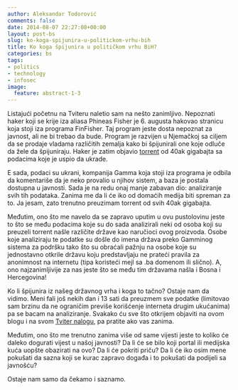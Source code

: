```yaml
---
author: Aleksandar Todorović
comments: false
date: 2014-08-07 22:27:08+00:00
layout: post-bs
slug: ko-koga-spijunira-u-politickom-vrhu-bih
title: Ko koga špijunira u političkom vrhu BiH?
categories: bs
tags:
- politics
- technology
- infosec
image:
  feature: abstract-1-3
---
```


Listajući početnu na Tviteru naletio sam na nešto zanimljivo. Nepoznati haker koji se krije iza aliasa Phineas Fisher je 6. augusta hakovao stranicu koja stoji iza programa FinFisher. Taj program jeste dosta nepoznat za javnost, ali ne bi trebao da bude. Program je razvijen u Njemačkoj sa ciljem da se prodaje vladama različitih zemalja kako bi špijunirali one koje odluče da žele da špijuniraju. Haker je zatim objavio [torrent](https://netzpolitik.org/wp-upload/finfisher.torrent) od 40ak gigabajta sa podacima koje je uspio da ukrade.

E sada, podaci su ukrani, kompanija Gamma koja stoji iza programa je odbila da komentariše da je neko provalio u njihov sistem, a baza je postala dostupna u javnosti. Sada je na redu onaj manje zabavan dio: analiziranje svih tih podataka. Zanima me da li će iko od domaćih medija biti spreman za to. Ja jesam, zato trenutno preuzimam torrent od svih 40ak gigabajta.

Međutim, ono što me navelo da se zapravo uputim u ovu pustolovinu jeste to što se među podacima koje su do sada analizirali neki od osoba koji su preuzeli torrent našle različite države kao naručioci ovog proizvoda. Osobe koje analiziraju te podatke su došle do imena država preko Gamminog sistema za podršku tako što su obraćali pažnju na osobe koje su jednostavno otkrile državu koju predstavljaju ne prateći pravila za anonimnost na internetu (tipa koristeći mejl sa .ba domenom ili slično). A, ono najzanimljivije za nas jeste što se među tim državama našla i Bosna i Hercegovina!

Ko li špijunira iz našeg državnog vrha i koga to tačno? Ostaje nam da vidimo. Meni fali još nekih dan i 13 sati da preuzmem sve podatke (limitovao sam brzinu da ne ograničim previše korišćenje interneta drugim ukućanima) pa se bacam na analiziranje. Svakako ću sve što otkrijem objaviti na ovom blogu i na svom [Tviter nalogu](https://twitter.com/r3bl_), pa pratite ako vas zanima.

Međutim, ono što me trenutno zanima više od same vijesti jeste to koliko će daleko dogurati vijest u našoj javnosti? Da li će se bilo koji portal ili medijska kuća uopšte obazirati na ovo? Da li će pokriti priču? Da li će iko osim mene pokušati da sazna koji se kurac zapravo događa i to pokušati da podijeli sa javnošću?

Ostaje nam samo da čekamo i saznamo.
